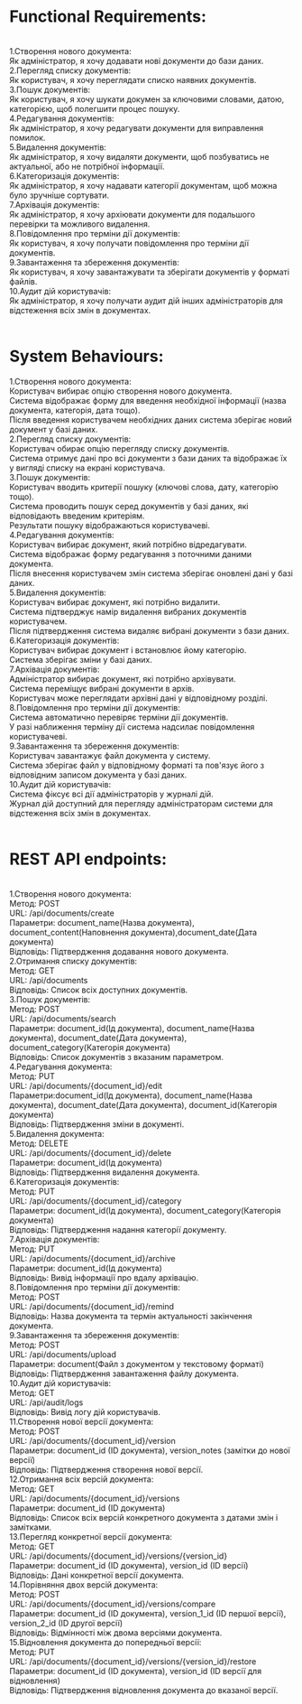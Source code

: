 <h1>Functional Requirements:</h1><br>
1.Створення нового документа:<br>
Як адміністратор, я хочу додавати нові документи до бази даних.<br>
2.Перегляд списку документів:<br>
Як користувач, я хочу переглядати списко наявних документів.<br>
3.Пошук документів:<br>
Як користувач, я хочу шукати докумен за ключовими словами, датою, категорією, щоб полегшити процес пошуку.<br>
4.Редагування документів:<br>
Як адміністратор, я хочу редагувати документи для виправлення помилок.<br>
5.Видалення документів:<br>
Як адміністратор, я хочу видаляти документи, щоб позбуватись не актуальної, або не потрібної інформації.<br>
6.Категоризація документів:<br>
Як адміністратор, я хочу надавати категорії документам, щоб можна було зручніше сортувати.<br>
7.Архівація документів:<br>
Як адміністратор, я хочу архіювати документи для подальшого перевірки та можливого видалення.<br>
8.Повідомлення про терміни дії документів:<br>
Як користувач, я хочу получати повідомлення про терміни дії документів.<br>
9.Завантаження та збереження документів:<br>
Як користувач, я хочу завантажувати та зберігати документів у форматі файлів.<br>
10.Аудит дій користувачів:<br>
Як адміністратор, я хочу получати аудит дій інших адміністраторів для відстеження всіх змін в документах.<br>
<br><h1>System Behaviours:</h1>
1.Створення нового документа:<br>
Користувач вибирає опцію створення нового документа.<br>
Система відображає форму для введення необхідної інформації (назва документа, категорія, дата тощо).<br>
Після введення користувачем необхідних даних система зберігає новий документ у базі даних.<br>
2.Перегляд списку документів:<br>
Користувач обирає опцію перегляду списку документів.<br>
Система отримує дані про всі документи з бази даних та відображає їх у вигляді списку на екрані користувача.<br>
3.Пошук документів:<br>
Користувач вводить критерії пошуку (ключові слова, дату, категорію тощо).<br>
Система проводить пошук серед документів у базі даних, які відповідають введеним критеріям.<br>
Результати пошуку відображаються користувачеві.<br>
4.Редагування документів:<br>
Користувач вибирає документ, який потрібно відредагувати.<br>
Система відображає форму редагування з поточними даними документа.<br>
Після внесення користувачем змін система зберігає оновлені дані у базі даних.<br>
5.Видалення документів:<br>
Користувач вибирає документ, які потрібно видалити.<br>
Система підтверджує намір видалення вибраних документів користувачем.<br>
Після підтвердження система видаляє вибрані документи з бази даних.<br>
6.Категоризація документів:<br>
Користувач вибирає документ і встановлює йому категорію.<br>
Система зберігає зміни у базі даних.<br>
7.Архівація документів:<br>
Адміністратор вибирає документ, які потрібно архівувати.<br>
Система переміщує вибрані документи в архів.<br>
Користувач може переглядати архівні дані у відповідному розділі.<br>
8.Повідомлення про терміни дії документів:<br>
Система автоматично перевіряє терміни дії документів.<br>
У разі наближення терміну дії система надсилає повідомлення користувачеві.<br>
9.Завантаження та збереження документів:<br>
Користувач завантажує файл документа у систему.<br>
Система зберігає файл у відповідному форматі та пов'язує його з відповідним записом документа у базі даних.<br>
10.Аудит дій користувачів:<br>
Система фіксує всі дії адміністраторів у журналі дій.<br>
Журнал дій доступний для перегляду адміністраторам системи для відстеження всіх змін в документах.<br>
<br>
<h1>REST API endpoints:</h1><br>
1.Створення нового документа:<br>
Метод: POST<br>
URL: /api/documents/create<br>
Параметри: document_name(Назва документа), document_content(Наповнення документа),document_date(Дата документа)<br>
Відповідь: Підтвердження додавання нового документа.<br>
2.Отримання списку документів:<br>
Метод: GET<br>
URL: /api/documents<br>
Відповідь: Список всіх доступних документів.<br>
3.Пошук документів:<br>
Метод: POST<br>
URL: /api/documents/search<br>
Параметри: document_id(Ід документа), document_name(Назва документа), document_date(Дата документа), document_category(Категорія документа)<br>
Відповідь: Список документів з вказаним параметром.<br>
4.Редагування документа:<br>
Метод: PUT<br>
URL: /api/documents/{document_id}/edit<br>
Параметри:document_id(Ід документа), document_name(Назва документа), document_date(Дата документа), document_id(Категорія документа)<br>
Відповідь: Підтвердження зміни в документі.<br>
5.Видалення документа:<br>
Метод: DELETE<br>
URL: /api/documents/{document_id}/delete<br>
Параметри: document_id(Ід документа)<br>
Відповідь: Підтвердження видалення документа.<br>
6.Категоризація документів:<br>
Метод: PUT<br>
URL: /api/documents/{document_id}/category<br>
Параметри: document_id(Ід документа), document_category(Категорія документа)<br>
Відповідь: Підтвердження надання категорії документу.<br>
7.Архівація документів:<br>
Метод: PUT<br>
URL: /api/documents/{document_id}/archive<br>
Параметри: document_id(Ід документа)<br>
Відповідь: Вивід інформації про вдалу архівацію.<br>
8.Повідомлення про терміни дії документів:<br>
Метод: POST<br>
URL: /api/documents/{document_id}/remind<br>
Відповідь: Назва документа та термін актуальності закінчення документа.<br>
9.Завантаження та збереження документів:<br>
Метод: POST<br>
URL: /api/documents/upload<br>
Параметри: document(Файл з документом у текстовому форматі)<br>
Відповідь: Підтвердження завантаження файлу документа.<br>
10.Аудит дій користувачів:<br>
Метод: GET<br>
URL: /api/audit/logs<br>
Відповідь: Вивід логу дій користувачів.<br>
11.Створення нової версії документа:<br>
Метод: POST<br>
URL: /api/documents/{document_id}/version<br>
Параметри: document_id (ID документа), version_notes (замітки до нової версії)<br>
Відповідь: Підтвердження створення нової версії.<br>
12.Отримання всіх версій документа:<br>
Метод: GET<br>
URL: /api/documents/{document_id}/versions<br>
Параметри: document_id (ID документа)<br>
Відповідь: Список всіх версій конкретного документа з датами змін і замітками.<br>
13.Перегляд конкретної версії документа:<br>
Метод: GET<br>
URL: /api/documents/{document_id}/versions/{version_id}<br>
Параметри: document_id (ID документа), version_id (ID версії)<br>
Відповідь: Дані конкретної версії документа.<br>
14.Порівняння двох версій документа:<br>
Метод: POST<br>
URL: /api/documents/{document_id}/versions/compare<br>
Параметри: document_id (ID документа), version_1_id (ID першої версії), version_2_id (ID другої версії)<br>
Відповідь: Відмінності між двома версіями документа.<br>
15.Відновлення документа до попередньої версії:<br>
Метод: PUT<br>
URL: /api/documents/{document_id}/versions/{version_id}/restore<br>
Параметри: document_id (ID документа), version_id (ID версії для відновлення)<br>
Відповідь: Підтвердження відновлення документа до вказаної версії.<br>
